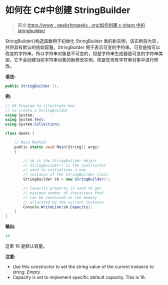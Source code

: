 # 如何在 C#中创建 StringBuilder

> 原文:[https://www . geeksforgeeks . org/如何创建 c-sharp 中的 stringbuilder/](https://www.geeksforgeeks.org/how-to-create-the-stringbuilder-in-c-sharp/)

StringBuilder()构造函数用于初始化 StringBuilder 类的新实例，该实例将为空，并将具有默认的初始容量。StringBuilder 用于表示可变的字符串。可变是指可以改变的字符串。所以字符串对象是不可变的，但是字符串生成器是可变的字符串类型。它不会创建当前字符串对象的新修改实例，而是在现有字符串对象中进行修改。

**语法:**

```cs
public StringBuilder ();
```

**例:**

```cs
// C# Program to illustrate how
// to create a StringBuilder
using System;
using System.Text;
using System.Collections;

class Geeks {

    // Main Method
    public static void Main(String[] args)
    {

        // sb is the StringBuilder object
        // StringBuilder() is the constructor
        // used to initializes a new
        // instance of the StringBuilder class
        StringBuilder sb = new StringBuilder();

        // Capacity property is used to get
        // maximum number of characters that
        // can be contained in the memory
        // allocated by the current instance
        Console.WriteLine(sb.Capacity);
    }
}
```

**输出:**

```cs
16

```

这里 16 是默认容量。

**注意:**

*   Use this constructor to set the string value of the current instance to *string. Empty* .
*   Capacity is set to implement specific default capacity. This is 16.